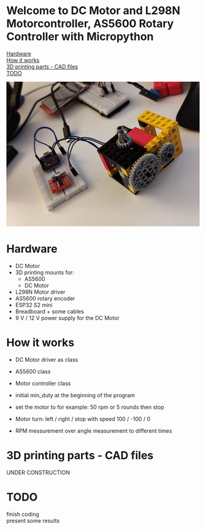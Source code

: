 # Welcome to DC Motor and L298N Motorcontroller, AS5600 Rotary Controller with Micropython

[Hardware](#hardware)  
[How it works](#how_it_works)  
[3D printing parts - CAD files](#3D_printing_parts_CAD_files)  
[TODO](#todo)

![image1](dc_motor_micropython.jpg)


# Hardware
- DC Motor
- 3D printing mounts for:
  - AS5600
  - DC Motor
- L298N Motor driver
- AS5600 rotary encoder
- ESP32 S2 mini
- Breadboard + some cables
- 9 V / 12 V power supply for the DC Motor

# How it works

- DC Motor driver as class
- AS5600 class
- Motor controller class
- initial min_duty at the beginning of the program
- set the motor to for example: 50 rpm or 5 rounds then stop
  
- Motor turn: left / right / stop with speed 100 / -100 / 0
- RPM messurement over angle measurement to different times

# 3D printing parts - CAD files

UNDER CONSTRUCTION

# TODO
finish coding  
present some results